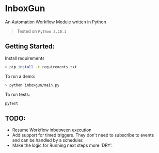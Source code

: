 # InboxGun
An Automation Workflow Module written in Python

> Tested on `Python 3.10.1`


## Getting Started:
Install requirements
```bash
> pip install -r requirements.txt
```

To run a demo:
```bash
> python inboxgun/main.py
```

To run tests:

```bash
pytest 
```

## TODO: 
 - Resume Workflow inbetween execution
 - Add support for timed triggers. They don't need to subscribe to events and can be handled by a scheduler.
 - Make the logic for Running next steps more 'DRY'.
